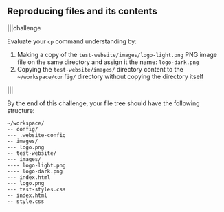 ## Reproducing files and its contents

|||challenge

Evaluate your `cp` command understanding by:

1. Making a copy of the `test-website/images/logo-light.png` PNG image file on the same directory and assign it the name: `logo-dark.png`
1. Copying the `test-website/images/` directory content to the `~/workspace/config/` directory without copying the directory itself

|||

By the end of this challenge, your file tree should have the following structure:

```
~/workspace/
-- config/
--- .website-config
-- images/
--- logo.png
-- test-website/
--- images/
---- logo-light.png
---- logo-dark.png
--- index.html
--- logo.png
--- test-styles.css
-- index.html
-- style.css

```

